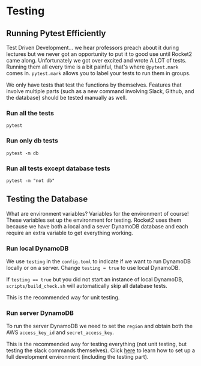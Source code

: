 # Testing

## Running Pytest Efficiently

Test Driven Development... we hear professors preach about it during lectures
but we never got an opportunity to put it to good use until Rocket2 came along.
Unfortunately we got over excited and wrote A LOT of tests. Running them all
every time is a bit painful, that's where `@pytest.mark` comes in. `pytest.mark`
allows you to label your tests to run them in groups.

We only have tests that test the functions by themselves. Features that involve
multiple parts (such as a new command involving Slack, Github, and the database)
should be tested manually as well.

### Run all the tests

`pytest`

### Run only db tests

`pytest -m db`

### Run all tests except database tests

`pytest -m "not db"`

## Testing the Database

What are environment variables? Variables for the environment of course! These
variables set up the environment for testing. Rocket2 uses them because we have
both a local and a sever DynamoDB database and each require an extra variable to
get everything working.

### Run local DynamoDB

We use `testing` in the `config.toml` to indicate if we want to run DynamoDB
locally or on a server. Change `testing = true` to use local DynamoDB.

If `testing == true` but you did not start an instance of local DynamoDB,
`scripts/build_check.sh` will automatically skip all database tests.

This is the recommended way for unit testing.

### Run server DynamoDB

To run the server DynamoDB we need to set the `region` and obtain both the
AWS `access_key_id` and `secret_access_key`.

This is the recommended way for testing everything (not unit testing, but
testing the slack commands themselves). Click [here][full-testing] to learn how
to set up a full development environment (including the testing part).

[full-testing]: LocalDevelopmentGuide.html
